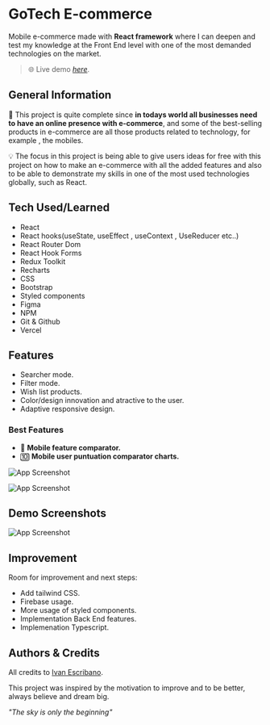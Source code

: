 # GoTech E-commerce

Mobile e-commerce made with **React framework** where I can deepen and test my knowledge at the Front End level with one of the most demanded technologies on the market.

> 🌐 Live demo [_here_](https://react-ecommerce-mobile-topaz.vercel.app/).

## General Information

🛒 This project is quite complete since **in todays world all businesses need to have an online presence with e-commerce**, and some of the best-selling products in e-commerce are all those products related to technology, for example , the mobiles.

💡 The focus in this project is being able to give users ideas for free with this project on how to make an e-commerce with all the added features and also to be able to demonstrate my skills in one of the most used technologies globally, such as React.

## Tech Used/Learned

- React
- React hooks(useState, useEffect , useContext , UseReducer etc..)
- React Router Dom
- React Hook Forms
- Redux Toolkit
- Recharts
- CSS
- Bootstrap
- Styled components
- Figma
- NPM
- Git & Github
- Vercel

## Features

- Searcher mode.
- Filter mode.
- Wish list products.
- Color/design innovation and atractive to the user.
- Adaptive responsive design.

### Best Features

- 📱 **Mobile feature comparator.**
- 🔟 **Mobile user puntuation comparator charts.**

![App Screenshot](./src/assets/gif/comparator.gif)

![App Screenshot](https://via.placeholder.com/468x300?text=App+Screenshot+Here)

## Demo Screenshots

![App Screenshot](https://via.placeholder.com/468x300?text=App+Screenshot+Here)

## Improvement

Room for improvement and next steps:

- Add tailwind CSS.
- Firebase usage.
- More usage of styled components.
- Implementation Back End features.
- Implemenation Typescript.

## Authors & Credits

All credits to [Ivan Escribano](https://github.com/ivan-escribano).

This project was inspired by the motivation to improve and to be better, always believe and dream big.

_"The sky is only the beginning"_
